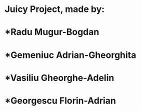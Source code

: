  <meta name='viewport' content='width=device-width, initial-scale=1'>
		<link rel="stylesheet" type="text/css" href="main.css">
		<link rel="stylesheet" href="https://cdnjs.cloudflare.com/ajax/libs/font-awesome/4.7.0/css/font-awesome.min.css">
		<link rel='stylesheet' href='https://use.fontawesome.com/releases/v5.7.0/css/all.css' integrity='sha384-lZN37f5QGtY3VHgisS14W3ExzMWZxybE1SJSEsQp9S+oqd12jhcu+A56Ebc1zFSJ' crossorigin='anonymous'>



# Juicy Project, made by:
# *Radu Mugur-Bogdan
# *Gemeniuc Adrian-Gheorghita
# *Vasiliu Gheorghe-Adelin
# *Georgescu Florin-Adrian

